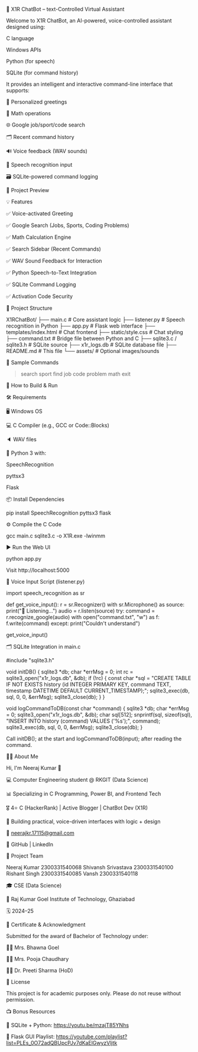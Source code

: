 🤖 X1R ChatBot – text-Controlled Virtual Assistant


Welcome to X1R ChatBot, an AI-powered, voice-controlled assistant designed using:




C language




Windows APIs




Python (for speech)




SQLite (for command history)




It provides an intelligent and interactive command-line interface that supports:




🎯 Personalized greetings




🧠 Math operations




🌐 Google job/sport/code search




🗂️ Recent command history




🔊 Voice feedback (WAV sounds)




🎤 Speech recognition input




🗃️ SQLite-powered command logging





📸 Project Preview






💡 Features




✅ Voice-activated Greeting




✅ Google Search (Jobs, Sports, Coding Problems)




✅ Math Calculation Engine




✅ Search Sidebar (Recent Commands)




✅ WAV Sound Feedback for Interaction




✅ Python Speech-to-Text Integration




✅ SQLite Command Logging




✅ Activation Code Security





📂 Project Structure


X1RChatBot/
├── main.c                  # Core assistant logic
├── listener.py             # Speech recognition in Python
├── app.py                  # Flask web interface
├── templates/index.html    # Chat frontend
├── static/style.css        # Chat styling
├── command.txt             # Bridge file between Python and C
├── sqlite3.c / sqlite3.h   # SQLite source
├── x1r_logs.db             # SQLite database file
├── README.md               # This file
└── assets/                 # Optional images/sounds




🧪 Sample Commands


> search sport
> find job
> code problem
> math
> exit




🔧 How to Build & Run


🛠️ Requirements




🖥️ Windows OS




💻 C Compiler (e.g., GCC or Code::Blocks)




🔈 WAV files




🔐 Python 3 with:




SpeechRecognition




pyttsx3




Flask






📦 Install Dependencies


pip install SpeechRecognition pyttsx3 flask



⚙️ Compile the C Code


gcc main.c sqlite3.c -o X1R.exe -lwinmm



▶️ Run the Web UI


python app.py



Visit http://localhost:5000



🧠 Voice Input Script (listener.py)


import speech_recognition as sr

def get_voice_input():
    r = sr.Recognizer()
    with sr.Microphone() as source:
        print("🎤 Listening...")
        audio = r.listen(source)
    try:
        command = r.recognize_google(audio)
        with open("command.txt", "w") as f:
            f.write(command)
    except:
        print("Couldn't understand")

get_voice_input()




🗂️ SQLite Integration in main.c


#include "sqlite3.h"

void initDB() {
    sqlite3 *db;
    char *errMsg = 0;
    int rc = sqlite3_open("x1r_logs.db", &db);
    if (!rc) {
        const char *sql = "CREATE TABLE IF NOT EXISTS history (id INTEGER PRIMARY KEY, command TEXT, timestamp DATETIME DEFAULT CURRENT_TIMESTAMP);";
        sqlite3_exec(db, sql, 0, 0, &errMsg);
        sqlite3_close(db);
    }
}

void logCommandToDB(const char *command) {
    sqlite3 *db;
    char *errMsg = 0;
    sqlite3_open("x1r_logs.db", &db);
    char sql[512];
    snprintf(sql, sizeof(sql), "INSERT INTO history (command) VALUES ('%s');", command);
    sqlite3_exec(db, sql, 0, 0, &errMsg);
    sqlite3_close(db);
}



Call initDB(); at the start and logCommandToDB(input); after reading the command.



👨‍💻 About Me


Hi, I'm Neeraj Kumar 👋

💻 Computer Engineering student @ RKGIT (Data Science)

📊 Specializing in C Programming, Power BI, and Frontend Tech

🎖️ 4⭐ C (HackerRank) | Active Blogger | ChatBot Dev (X1R)

🌟 Building practical, voice-driven interfaces with logic + design


📧 neerajkr.17115@gmail.com

🔗 GitHub | LinkedIn



👥 Project Team


Neeraj Kumar            2300331540068
Shivansh Srivastava     2300331540100
Rishant Singh           2300331540085
Vansh                   2300331540118



🎓 CSE (Data Science)

🏫 Raj Kumar Goel Institute of Technology, Ghaziabad

🗓️ 2024–25



📃 Certificate & Acknowledgment


Submitted for the award of Bachelor of Technology under:




👩‍🏫 Mrs. Bhawna Goel




👩‍🏫 Mrs. Pooja Chaudhary




👨‍🏫 Dr. Preeti Sharma (HoD)





📜 License


This project is for academic purposes only. Please do not reuse without permission.



📺 Bonus Resources




🧠 SQLite + Python: https://youtu.be/mzajT85YNhs




🎨 Flask GUI Playlist: https://youtube.com/playlist?list=PLEs_0O72adQBUpcPJv7dKaElGwyzVljtk


